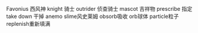 Favonius 西风神
knight 骑士 
outrider 侦查骑士
mascot 吉祥物
prescribe 指定
take down 干掉
anemo slime风史莱姆
obsorb吸收
orb球体
particle粒子
replenish重新填满